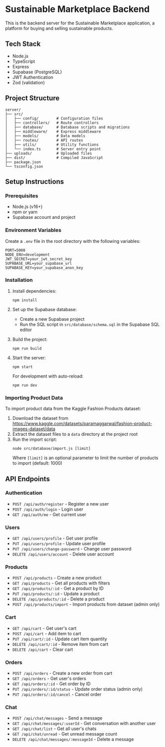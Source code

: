 # Sustainable Marketplace Backend

This is the backend server for the Sustainable Marketplace application, a platform for buying and selling sustainable products.

## Tech Stack

- Node.js
- TypeScript
- Express
- Supabase (PostgreSQL)
- JWT Authentication
- Zod (validation)

## Project Structure

```
server/
├── src/
│   ├── config/        # Configuration files
│   ├── controllers/   # Route controllers
│   ├── database/      # Database scripts and migrations
│   ├── middleware/    # Express middleware
│   ├── models/        # Data models
│   ├── routes/        # API routes
│   ├── utils/         # Utility functions
│   └── index.ts       # Server entry point
├── uploads/           # Uploaded files
├── dist/              # Compiled JavaScript
├── package.json
└── tsconfig.json
```

## Setup Instructions

### Prerequisites

- Node.js (v16+)
- npm or yarn
- Supabase account and project

### Environment Variables

Create a `.env` file in the root directory with the following variables:

```
PORT=5000
NODE_ENV=development
JWT_SECRET=your_jwt_secret_key
SUPABASE_URL=your_supabase_url
SUPABASE_KEY=your_supabase_anon_key
```

### Installation

1. Install dependencies:
   ```
   npm install
   ```

2. Set up the Supabase database:
   - Create a new Supabase project
   - Run the SQL script in `src/database/schema.sql` in the Supabase SQL editor

3. Build the project:
   ```
   npm run build
   ```

4. Start the server:
   ```
   npm start
   ```

   For development with auto-reload:
   ```
   npm run dev
   ```

### Importing Product Data

To import product data from the Kaggle Fashion Products dataset:

1. Download the dataset from https://www.kaggle.com/datasets/paramaggarwal/fashion-product-images-dataset/data
2. Extract the dataset files to a `data` directory at the project root
3. Run the import script:
   ```
   node src/database/import.js [limit]
   ```
   Where `[limit]` is an optional parameter to limit the number of products to import (default: 1000)

## API Endpoints

### Authentication

- `POST /api/auth/register` - Register a new user
- `POST /api/auth/login` - Login user
- `GET /api/auth/me` - Get current user

### Users

- `GET /api/users/profile` - Get user profile
- `PUT /api/users/profile` - Update user profile
- `PUT /api/users/change-password` - Change user password
- `DELETE /api/users/account` - Delete user account

### Products

- `POST /api/products` - Create a new product
- `GET /api/products` - Get all products with filters
- `GET /api/products/:id` - Get a product by ID
- `PUT /api/products/:id` - Update a product
- `DELETE /api/products/:id` - Delete a product
- `POST /api/products/import` - Import products from dataset (admin only)

### Cart

- `GET /api/cart` - Get user's cart
- `POST /api/cart` - Add item to cart
- `PUT /api/cart/:id` - Update cart item quantity
- `DELETE /api/cart/:id` - Remove item from cart
- `DELETE /api/cart` - Clear cart

### Orders

- `POST /api/orders` - Create a new order from cart
- `GET /api/orders` - Get user's orders
- `GET /api/orders/:id` - Get order by ID
- `PUT /api/orders/:id/status` - Update order status (admin only)
- `PUT /api/orders/:id/cancel` - Cancel order

### Chat

- `POST /api/chat/messages` - Send a message
- `GET /api/chat/messages/:userId` - Get conversation with another user
- `GET /api/chat/list` - Get all user's chats
- `GET /api/chat/unread` - Get unread message count
- `DELETE /api/chat/messages/:messageId` - Delete a message 